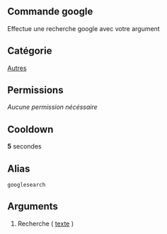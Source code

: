 ## Commande google
Effectue une recherche google avec votre argument

## Catégorie
[Autres](../categories/misc.md)

## Permissions
*Aucune permission nécéssaire*

## Cooldown
**5** secondes

## Alias
`googlesearch`

## Arguments
1. Recherche ( [texte](../others/texte.md) )